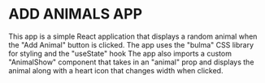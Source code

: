 # ADD ANIMALS APP

This app is a simple React application that displays a random animal when the "Add Animal" button is clicked. 
The app uses the "bulma" CSS library for styling and the "useState" hook
The app also imports a custom "AnimalShow" component that takes in an "animal" prop and displays the animal along with a heart icon that changes width when clicked. 
